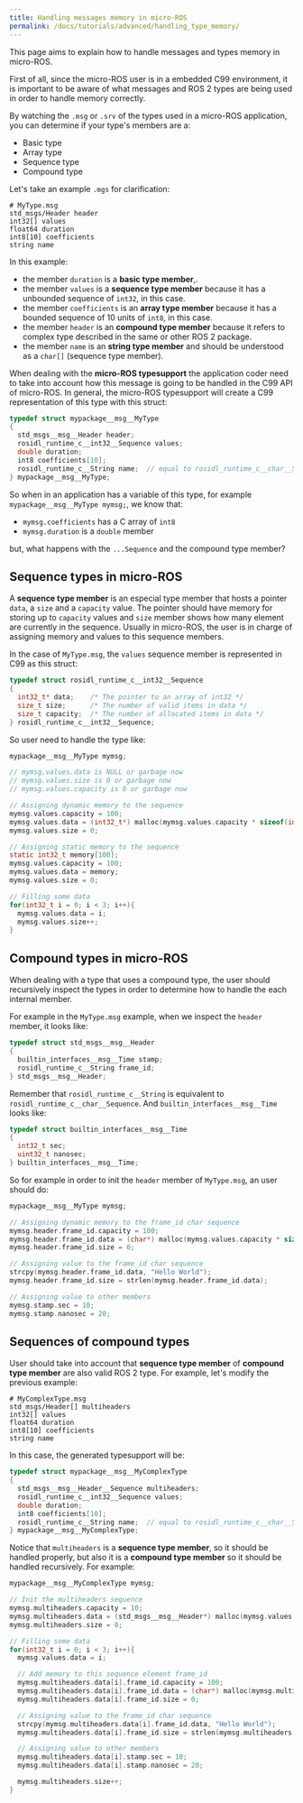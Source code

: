 ```yaml
---
title: Handling messages memory in micro-ROS
permalink: /docs/tutorials/advanced/handling_type_memory/
---
```


This page aims to explain how to handle messages and types memory in micro-ROS.

First of all, since the micro-ROS user is in a embedded C99 environment, it is important to be aware of what messages and ROS 2 types are being used in order to handle memory correctly.

By watching the `.msg` or `.srv` of the types used in a micro-ROS application, you can determine if your type's members are a:
- Basic type
- Array type
- Sequence type
- Compound type

Let's take an example `.mgs` for clarification:

```
# MyType.msg
std_msgs/Header header
int32[] values
float64 duration
int8[10] coefficients
string name
```

In this example:
- the member `duration` is a **basic type member**,.
- the member `values` is a **sequence type member** because it has a unbounded sequence of `int32`, in this case.
- the member `coefficients` is an **array type member** because it has a bounded sequence of 10 units of `int8`, in this case.
- the member `header` is an **compound type member** because it refers to complex type described in the same or other ROS 2 package.
- the member `name` is an **string type member** and should be understood as a `char[]` (sequence type member).

When dealing with the **micro-ROS typesupport** the application coder need to take into account how this message is going to be handled in the C99 API of micro-ROS. In general, the micro-ROS typesupport will create a C99 representation of this type with this struct:

```c
typedef struct mypackage__msg__MyType
{
  std_msgs__msg__Header header;
  rosidl_runtime_c__int32__Sequence values;
  double duration;
  int8 coefficients[10];
  rosidl_runtime_c__String name;  // equal to rosidl_runtime_c__char__Sequence
} mypackage__msg__MyType;
```

So when in an application has a variable of this type, for example `mypackage__msg__MyType mymsg;`, we know that:
- `mymsg.coefficients` has a C array of `int8`
- `mymsg.duration` is a `double` member

but, what happens with the `...Sequence` and the compound type member?

## Sequence types in micro-ROS

A **sequence type member** is an especial type member that hosts a pointer `data`, a `size` and a `capacity` value. The pointer should have memory for storing up to `capacity` values and `size` member shows how many element are currently in the sequence. Usually in micro-ROS, the user is in charge of assigning memory and values to this sequence members.

In the case of `MyType.msg`, the `values` sequence member is represented in C99 as this struct:

```c
typedef struct rosidl_runtime_c__int32__Sequence
{ 
  int32_t* data;    /* The pointer to an array of int32 */
  size_t size;      /* The number of valid items in data */
  size_t capacity;  /* The number of allocated items in data */
} rosidl_runtime_c__int32__Sequence;
```

So user need to handle the type like:

```c
mypackage__msg__MyType mymsg;

// mymsg.values.data is NULL or garbage now
// mymsg.values.size is 0 or garbage now
// mymsg.values.capacity is 0 or garbage now

// Assigning dynamic memory to the sequence
mymsg.values.capacity = 100;
mymsg.values.data = (int32_t*) malloc(mymsg.values.capacity * sizeof(int32_t));
mymsg.values.size = 0;

// Assigning static memory to the sequence
static int32_t memory[100];
mymsg.values.capacity = 100;
mymsg.values.data = memory;
mymsg.values.size = 0;

// Filling some data
for(int32_t i = 0; i < 3; i++){
  mymsg.values.data = i;
  mymsg.values.size++;
}
```

## Compound types in micro-ROS

When dealing with a type that uses a compound type, the user should recursively inspect the types in order to determine how to handle the each internal member. 

For example in the `MyType.msg` example, when we inspect the `header` member, it looks like:

```c
typedef struct std_msgs__msg__Header
{
  builtin_interfaces__msg__Time stamp;
  rosidl_runtime_c__String frame_id;
} std_msgs__msg__Header;
```

Remember that `rosidl_runtime_c__String` is equivalent to `rosidl_runtime_c__char__Sequence`. And `builtin_interfaces__msg__Time` looks like:

```c
typedef struct builtin_interfaces__msg__Time
{
  int32_t sec;
  uint32_t nanosec;
} builtin_interfaces__msg__Time;
```

So for example in order to init the `header` member of `MyType.msg`, an user should do:

```c
mypackage__msg__MyType mymsg;

// Assigning dynamic memory to the frame_id char sequence
mymsg.header.frame_id.capacity = 100;
mymsg.header.frame_id.data = (char*) malloc(mymsg.values.capacity * sizeof(char));
mymsg.header.frame_id.size = 0;

// Assigning value to the frame_id char sequence
strcpy(mymsg.header.frame_id.data, "Hello World");
mymsg.header.frame_id.size = strlen(mymsg.header.frame_id.data);

// Assigning value to other members
mymsg.stamp.sec = 10;
mymsg.stamp.nanosec = 20;
```

## Sequences of compound types

User should take into account that **sequence type member** of **compound type member** are also valid ROS 2 type. For example, let's modify the previous example:

```
# MyComplexType.msg
std_msgs/Header[] multiheaders
int32[] values
float64 duration
int8[10] coefficients
string name
```

In this case, the generated typesupport will be: 

```c
typedef struct mypackage__msg__MyComplexType
{
  std_msgs__msg__Header__Sequence multiheaders;
  rosidl_runtime_c__int32__Sequence values;
  double duration;
  int8 coefficients[10];
  rosidl_runtime_c__String name;  // equal to rosidl_runtime_c__char__Sequence
} mypackage__msg__MyComplexType;
```

Notice that `multiheaders` is a **sequence type member**, so it should be handled properly, but also it is a **compound type member** so it should be handled recursively. For example:

```c
mypackage__msg__MyComplexType mymsg;

// Init the multiheaders sequence
mymsg.multiheaders.capacity = 10;
mymsg.multiheaders.data = (std_msgs__msg__Header*) malloc(mymsg.values.capacity * sizeof(std_msgs__msg__Header));
mymsg.multiheaders.size = 0;

// Filling some data
for(int32_t i = 0; i < 3; i++){
  mymsg.values.data = i;

  // Add memory to this sequence element frame_id
  mymsg.multiheaders.data[i].frame_id.capacity = 100;
  mymsg.multiheaders.data[i].frame_id.data = (char*) malloc(mymsg.multiheaders.data[i].frame_id.capacity * sizeof(char));
  mymsg.multiheaders.data[i].frame_id.size = 0;

  // Assigning value to the frame_id char sequence
  strcpy(mymsg.multiheaders.data[i].frame_id.data, "Hello World");
  mymsg.multiheaders.data[i].frame_id.size = strlen(mymsg.multiheaders.data[i].frame_id.data);

  // Assigning value to other members
  mymsg.multiheaders.data[i].stamp.sec = 10;
  mymsg.multiheaders.data[i].stamp.nanosec = 20;

  mymsg.multiheaders.size++;
}
```

